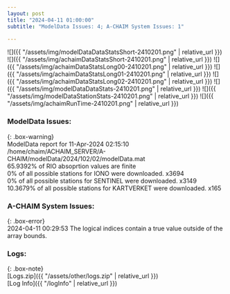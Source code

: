 ```yaml
---
layout: post
title: "2024-04-11 01:00:00"
subtitle: "ModelData Issues: 4; A-CHAIM System Issues: 1"

---
```


![]({{ "/assets/img/modelDataDataStatsShort-2410201.png" | relative_url }})
![]({{ "/assets/img/achaimDataStatsShort-2410201.png" | relative_url }})
![]({{ "/assets/img/achaimDataStatsLong00-2410201.png" | relative_url }})
![]({{ "/assets/img/achaimDataStatsLong01-2410201.png" | relative_url }})
![]({{ "/assets/img/achaimDataStatsLong02-2410201.png" | relative_url }})
![]({{ "/assets/img/modelDataDataStats-2410201.png" | relative_url }})
![]({{ "/assets/img/modelDataStationStats-2410201.png" | relative_url }})
![]({{ "/assets/img/achaimRunTime-2410201.png" | relative_url }})


### ModelData Issues:  
  
{: .box-warning}  
 ModelData report for 11-Apr-2024 02:15:10   
 /home/chaim/ACHAIM_SERVER/A-CHAIM/modelData/2024/102/02/modelData.mat   
 65.9392% of RIO absoprtion values are finite   
 0% of all possible stations for IONO were downloaded. x3694   
 0% of all possible stations for SENTINEL were downloaded. x3149   
 10.3679% of all possible stations for KARTVERKET were downloaded. x165   
  
### A-CHAIM System Issues:  
  
{: .box-error}  
2024-04-11 00:29:53 The logical indices contain a true value outside of the array bounds.  

### Logs:  
  
{: .box-note}  
[Logs.zip]({{ "/assets/other/logs.zip" | relative_url }})  
[Log Info]({{ "/logInfo" | relative_url }})  
